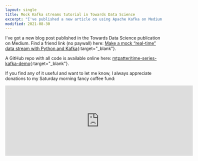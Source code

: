 ```yaml
---
layout: single
title: Mock Kafka streams tutorial in Towards Data Science
excerpt: "I've published a new article on using Apache Kafka on Medium."
modified: 2021-08-30
---
```


I've got a new blog post published in the Towards Data Science publication on Medium.
Find a friend link (no paywall) here:
[Make a mock “real-time” data stream with Python and Kafka](https://towardsdatascience.com/make-a-mock-real-time-stream-of-data-with-python-and-kafka-7e5e23123582?sk=7ccd7b3383969c2b52c6606c12054c32){:target="_blank"}.

A GitHub repo with all code is available online here: [mtpatter/time-series-kafka-demo](https://github.com/mtpatter/time-series-kafka-demo){:target="_blank"}.

If you find any of it useful and want to let me know, I always appreciate donations to my Saturday morning fancy coffee fund:

<iframe src="https://github.com/sponsors/mtpatter/card" title="Sponsor mtpatter" height="225" width="600" style="border: 0;"></iframe>
